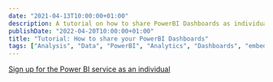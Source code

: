 ```yaml
---
date: "2021-04-13T10:00:00+01:00"
description: A tutorial on how to share PowerBI Dashboards as individual for free
publishDate: "2022-04-20T10:00:00+01:00"
title: "Tutorial: How to share your PowerBI Dashboards" 
tags: ["Analysis", "Data", "PowerBI", "Analytics", "Dashboards", "embedded"]
---
```


[Sign up for the Power BI service as an individual](https://docs.microsoft.com/en-us/power-bi/fundamentals/service-self-service-signup-for-power-bi)
